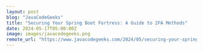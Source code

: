 ```yaml
---
layout: post
blog: "JavaCodeGeeks"
title: "Securing Your Spring Boot Fortress: A Guide to 2FA Methods"
date: 2024-05-17T05:00:00Z
image: images/javacodegeeks.png
remote_url: "https://www.javacodegeeks.com/2024/05/securing-your-spring-boot-fortress-a-guide-to-2fa-methods.html"
---
```

